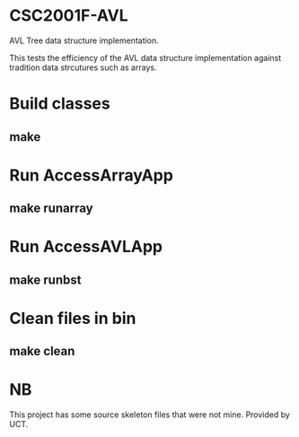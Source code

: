 # CSC2001F-AVL
AVL Tree data structure implementation.

This tests the efficiency of the AVL data structure implementation against tradition data strcutures such as arrays.

# Build classes

## make 

# Run AccessArrayApp

## make runarray

# Run AccessAVLApp

## make runbst

# Clean files in bin

## make clean

# NB

This project has some source skeleton files that were not mine. Provided by UCT.
